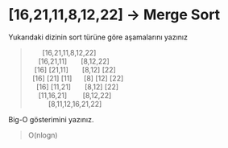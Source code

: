 # [16,21,11,8,12,22] -> Merge Sort
Yukarıdaki dizinin sort türüne göre aşamalarını yazınız

> &nbsp;&nbsp;&nbsp;&nbsp;&nbsp;&nbsp;&nbsp;[16,21,11,8,12,22] <br>
> &nbsp;&nbsp;&nbsp;&nbsp; [16,21,11] &nbsp;&nbsp;&nbsp;&nbsp;&nbsp;     [8,12,22] 
> &nbsp;&nbsp;&nbsp;&nbsp; &nbsp;&nbsp;&nbsp;&nbsp;&nbsp; <br>
> &nbsp;&nbsp;&nbsp;[16] [21,11]&nbsp;&nbsp;&nbsp;&nbsp;&nbsp;&nbsp;     [8,12] [22] <br>
>&nbsp;&nbsp;[16] [21] [11]&nbsp;&nbsp;&nbsp;&nbsp;&nbsp;  [8] [12] [22] <br>
>&nbsp;&nbsp;&nbsp; [16] [11,21] &nbsp;&nbsp;&nbsp;&nbsp;&nbsp;  [8,12] [22] <br>
> &nbsp;&nbsp;&nbsp;&nbsp; [11,16,21] &nbsp;&nbsp;&nbsp;&nbsp;&nbsp;&nbsp;  [8,12,22] <br>
>&nbsp;&nbsp;&nbsp;&nbsp;&nbsp;&nbsp;&nbsp;&nbsp;&nbsp; [8,11,12,16,21,22] <br>

Big-O gösterimini yazınız.
> O(nlogn)